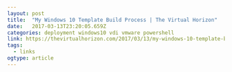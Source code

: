 ```yaml
---
layout: post 
title:  "My Windows 10 Template Build Process | The Virtual Horizon" 
date:   2017-03-13T23:20:05.659Z 
categories: deployment windows10 vdi vmware powershell
link: https://thevirtualhorizon.com/2017/03/13/my-windows-10-template-build-process/ 
tags:
  - links
ogtype: article 
---
```


